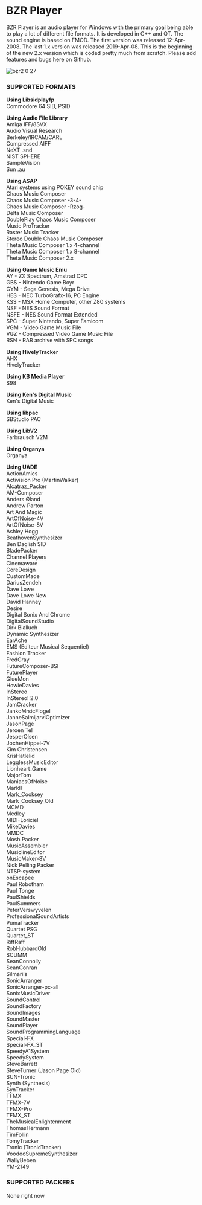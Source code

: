 <h1>BZR Player</h1>
BZR Player is an audio player for Windows with the primary goal being able to play a lot of different file formats. It is developed in C++ and QT. The sound engine is based on FMOD. The first version was released 12-Apr-2008. The last 1.x version was released 2019-Apr-08. This is the beginning of the new 2.x version which is coded pretty much from scratch. Please add features and bugs here on Github.


![bzr2 0 27](https://user-images.githubusercontent.com/10993634/201359947-2633341d-9ff6-4a59-bb9e-ce1794df9cba.png)

<h3>SUPPORTED FORMATS</h3>

<b>Using Libsidplayfp</b><br/>
Commodore 64	SID, PSID<br/>

<b>Using Audio File Library</b><br/>
Amiga IFF/8SVX<br/>
Audio Visual Research<br/>
Berkeley/IRCAM/CARL<br/>
Compressed AIFF<br/>
NeXT .snd<br/>
NIST SPHERE<br/>
SampleVision<br/>
Sun .au<br/>

<b>Using ASAP</b><br/>
Atari systems using POKEY sound chip<br/>
Chaos Music Composer<br/>
Chaos Music Composer -3-4-<br/>
Chaos Music Composer -Rzog-<br/>
Delta Music Composer<br/>
DoublePlay Chaos Music Composer<br/>
Music ProTracker<br/>
Raster Music Tracker<br/>
Stereo Double Chaos Music Composer<br/>
Theta Music Composer 1.x 4-channel<br/>
Theta Music Composer 1.x 8-channel<br/>
Theta Music Composer 2.x<br/>

<b>Using Game Music Emu</b><br/>
AY - ZX Spectrum, Amstrad CPC<br/>
GBS - Nintendo Game Boyr<br/>
GYM - Sega Genesis, Mega Drive<br/>
HES - NEC TurboGrafx-16, PC Engine<br/>
KSS - MSX Home Computer, other Z80 systems<br/>
NSF - NES Sound Format<br/>
NSFE - NES Sound Format Extended<br/>
SPC - Super Nintendo, Super Famicom<br/>
VGM - Video Game Music File<br/>
VGZ - Compressed Video Game Music File<br/>
RSN - RAR archive with SPC songs<br/>

<b>Using HivelyTracker</b><br/>
AHX<br/>
HivelyTracker<br/>

<b>Using KB Media Player</b><br/>
S98

<b>Using Ken's Digital Music</b><br/>
Ken's Digital Music

<b>Using libpac</b><br/>
SBStudio PAC

<b>Using LibV2</b><br/>
Farbrausch V2M

<b>Using Organya</b><br/>
Organya<br/>

<b>Using UADE</b><br/>
ActionAmics<br/>
Activision Pro (MartinWalker)<br/>
Alcatraz_Packer<br/>
AM-Composer<br/>
Anders Øland<br/>
Andrew Parton<br/>
Art And Magic<br/>
ArtOfNoise-4V<br/>
ArtOfNoise-8V<br/>
Ashley Hogg<br/>
BeathovenSynthesizer<br/>
Ben Daglish SID<br/>
BladePacker<br/>
Channel Players<br/>
Cinemaware<br/>
CoreDesign<br/>
CustomMade<br/>
DariusZendeh<br/>
Dave Lowe<br/>
Dave Lowe New<br/>
David Hanney<br/>
Desire<br/>
Digital Sonix And Chrome<br/>
DigitalSoundStudio<br/>
Dirk Bialluch<br/>
Dynamic Synthesizer<br/>
EarAche<br/>
EMS (Editeur Musical Sequentiel)<br/>
Fashion Tracker<br/>
FredGray<br/>
FutureComposer-BSI<br/>
FuturePlayer<br/>
GlueMon<br/>
HowieDavies<br/>
InStereo<br/>
InStereo! 2.0<br/>
JamCracker<br/>
JankoMrsicFlogel<br/>
JanneSalmijarviOptimizer<br/>
JasonPage<br/>
Jeroen Tel<br/>
JesperOlsen<br/>
JochenHippel-7V<br/>
Kim Christensen<br/>
KrisHatlelid<br/>
LegglessMusicEditor<br/>
Lionheart_Game<br/>
MajorTom<br/>
ManiacsOfNoise<br/>
MarkII<br/>
Mark_Cooksey<br/>
Mark_Cooksey_Old<br/>
MCMD<br/>
Medley<br/>
MIDI-Loriciel<br/>
MikeDavies<br/>
MMDC<br/>
Mosh Packer<br/>
MusicAssembler<br/>
MusiclineEditor<br/>
MusicMaker-8V<br/>
Nick Pelling Packer<br/>
NTSP-system<br/>
onEscapee<br/>
Paul Robotham<br/>
Paul Tonge<br/>
PaulShields<br/>
PaulSummers<br/>
PeterVerswyvelen<br/>
ProfessionalSoundArtists<br/>
PumaTracker<br/>
Quartet PSG<br/>
Quartet_ST<br/>
RiffRaff<br/>
RobHubbardOld<br/>
SCUMM<br/>
SeanConnolly<br/>
SeanConran<br/>
Silmarils<br/>
SonicArranger<br/>
SonicArranger-pc-all<br/>
SonixMusicDriver<br/>
SoundControl<br/>
SoundFactory<br/>
SoundImages<br/>
SoundMaster<br/>
SoundPlayer<br/>
SoundProgrammingLanguage<br/>
Special-FX<br/>
Special-FX_ST<br/>
SpeedyA1System<br/>
SpeedySystem<br/>
SteveBarrett<br/>
SteveTurner (Jason Page Old)<br/>
SUN-Tronic<br/>
Synth (Synthesis)<br/>
SynTracker<br/>
TFMX<br/>
TFMX-7V<br/>
TFMX-Pro<br/>
TFMX_ST<br/>
TheMusicalEnlightenment<br/>
ThomasHermann<br/>
TimFollin<br/>
TomyTracker<br/>
Tronic (TronicTracker)<br/>
VoodooSupremeSynthesizer<br/>
WallyBeben<br/>
YM-2149<br/>

<h3>SUPPORTED PACKERS</h3>
None right now
